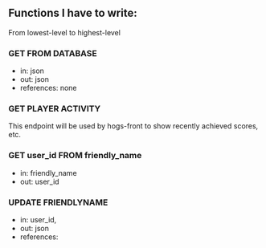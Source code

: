 ## Functions I have to write:

From lowest-level to highest-level

### GET FROM DATABASE

- in: json
- out: json
- references: none

### GET PLAYER ACTIVITY

This endpoint will be used by hogs-front to show recently achieved scores, etc.

### GET user_id FROM friendly_name

- in: friendly_name
- out: user_id

### UPDATE FRIENDLYNAME

- in: user_id, 
- out: json
- references: 

